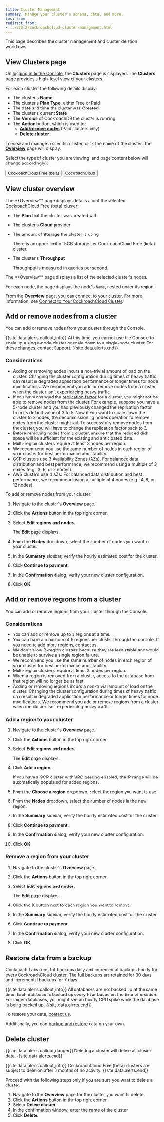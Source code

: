 ```yaml
---
title: Cluster Management
summary: Manage your cluster's schema, data, and more.
toc: true
redirect_from:
- ../v20.2/cockroachcloud-cluster-management.html
---
```


This page describes the cluster management and cluster deletion workflows.

## View Clusters page

On [logging in to the Console](https://cockroachlabs.cloud/), the **Clusters** page is displayed. The **Clusters** page provides a high-level view of your clusters.

For each cluster, the following details display:

- The cluster's **Name**
- The cluster's **Plan Type**, either Free or Paid
- The date and time the cluster was **Created**
- The cluster's current **State**
- The **Version** of CockroachDB the cluster is running
- The **Action** button, which is used to:
    - [**Add/remove nodes**](#add-or-remove-nodes-from-a-cluster) (Paid clusters only)
    - [**Delete cluster**](#delete-cluster)

To view and manage a specific cluster, click the name of the cluster. The [**Overview**](#view-cluster-overview) page will display.

Select the type of cluster you are viewing (and page content below will change accordingly):
<div class="filters clearfix">
  <button class="filter-button page-level" data-scope="free">CockroachCloud Free (beta)</button>
  <button class="filter-button page-level" data-scope="dedicated">CockroachCloud</button>
</div>

## View cluster overview

<section class="filter-content" markdown="1" data-scope="free">
The **Overview** page displays details about the selected CockroachCloud Free (beta) cluster:

- The **Plan** that the cluster was created with
- The cluster's **Cloud** provider
- The amount of **Storage** the cluster is using

    There is an upper limit of 5GB storage per CockroachCloud Free (beta) cluster.

- The cluster's **Throughput**

    Throughput is measured in queries per second.
</section>

<section class="filter-content" markdown="1" data-scope="dedicated">
The **Overview** page displays a list of the selected cluster's nodes.

For each node, the page displays the node's `Name`, nested under its region.

From the **Overview** page, you can connect to your cluster. For more information, see [Connect to Your CockroachCloud Cluster](connect-to-your-cluster.html).

## Add or remove nodes from a cluster

You can add or remove nodes from your cluster through the Console.

{{site.data.alerts.callout_info}}
At this time, you cannot use the Console to scale up a single-node cluster or scale down to a single-node cluster. For these changes, contact [Support](https://support.cockroachlabs.com).
{{site.data.alerts.end}}

### Considerations

- Adding or removing nodes incurs a non-trivial amount of load on the cluster. Changing the cluster configuration during times of heavy traffic can result in degraded application performance or longer times for node modifications. We recommend you add or remove nodes from a cluster when the cluster isn't experiencing heavy traffic.
- If you have changed the [replication factor](../{{site.versions["stable"]}}/configure-zone.html) for a cluster, you might not be able to remove nodes from the cluster. For example, suppose you have a 5-node cluster and you had previously changed the replication factor from its default value of 3 to 5. Now if you want to scale down the cluster to 3 nodes, the decommissioning nodes operation to remove nodes from the cluster might fail. To successfully remove nodes from the cluster, you will have to change the replication factor back to 3.
- Before removing nodes from a cluster, ensure that the reduced disk space will be sufficient for the existing and anticipated data.
- Multi-region clusters require at least 3 nodes per region.
- We recommend you use the same number of nodes in each region of your cluster for best performance and stability.
- GCP clusters use 3 Availability Zones (AZs). For balanced data distribution and best performance, we recommend using a multiple of 3 nodes (e.g., 3, 6, or 9 nodes).
- AWS clusters use 4 AZs. For balanced data distribution and best performance, we recommend using a multiple of 4 nodes (e.g., 4, 8, or 12 nodes).

To add or remove nodes from your cluster:

1. Navigate to the cluster's **Overview** page.
1. Click the **Actions** button in the top right corner.
1. Select **Edit regions and nodes**.

    The **Edit <cluster name>** page displays.

1. From the **Nodes** dropdown, select the number of nodes you want in your cluster.
1. In the **Summary** sidebar, verify the hourly estimated cost for the cluster.
1. Click **Continue to payment**.
1. In the **Confirmation** dialog, verify your new cluster configuration.
1. Click **OK**.

## Add or remove regions from a cluster

You can add or remove regions from your cluster through the Console.

### Considerations

- You can add or remove up to 3 regions at a time.
- You can have a maximum of 9 regions per cluster through the console. If you need to add more regions, [contact us](https://support.cockroachlabs.com).
- We don't allow 2-region clusters because they are less stable and would be unable to survive a single region failure.
- We recommend you use the same number of nodes in each region of your cluster for best performance and stability.
- Multi-region clusters require at least 3 nodes per region.
- When a region is removed from a cluster, access to the database from that region will no longer be as fast.
- Adding or removing regions incurs a non-trivial amount of load on the cluster. Changing the cluster configuration during times of heavy traffic can result in degraded application performance or longer times for node modifications. We recommend you add or remove regions from a cluster when the cluster isn't experiencing heavy traffic.

### Add a region to your cluster

1. Navigate to the cluster's **Overview** page.
1. Click the **Actions** button in the top right corner.
1. Select **Edit regions and nodes**.

    The **Edit <cluster name>** page displays.

1. Click **Add a region**.

    If you have a GCP cluster with [VPC peering](network-authorization.html) enabled, the IP range will be automatically populated for added regions.
    
1. From the **Choose a region** dropdown, select the region you want to use.
1. From the **Nodes** dropdown, select the number of nodes in the new region.
1. In the **Summary** sidebar, verify the hourly estimated cost for the cluster.
1. Click **Continue to payment**.
1. In the **Confirmation** dialog, verify your new cluster configuration.
1. Click **OK**.


### Remove a region from your cluster

1. Navigate to the cluster's **Overview** page.
1. Click the **Actions** button in the top right corner.
1. Select **Edit regions and nodes**.

    The **Edit <cluster name>** page displays.

1. Click the **X** button next to each region you want to remove.
1. In the **Summary** sidebar, verify the hourly estimated cost for the cluster.
1. Click **Continue to payment**.
1. In the **Confirmation** dialog, verify your new cluster configuration.
1. Click **OK**.

## Restore data from a backup

Cockroach Labs runs full backups daily and incremental backups hourly for every CockroachCloud cluster. The full backups are retained for 30 days and incremental backups for 7 days.

{{site.data.alerts.callout_info}}
All databases are not backed up at the same time. Each database is backed up every hour based on the time of creation. For larger databases, you might see an hourly CPU spike while the database is being backed up.
{{site.data.alerts.end}}

To restore your data, [contact us](https://support.cockroachlabs.com).

Additionally, you can [backup and restore](../{{site.versions["stable"]}}/backup-and-restore.html) data on your own.
</section>

## Delete cluster

{{site.data.alerts.callout_danger}}
Deleting a cluster will delete all cluster data.
{{site.data.alerts.end}}

{{site.data.alerts.callout_info}}
CockroachCloud Free (beta) clusters are subject to deletion after 6 months of no activity.
{{site.data.alerts.end}}

Proceed with the following steps only if you are sure you want to delete a cluster:

1. Navigate to the **Overview** page for the cluster you want to delete.
1. Click the **Actions** button in the top right corner.
1. Select **Delete cluster**.
1. In the confirmation window, enter the name of the cluster.
1. Click **Delete**.
